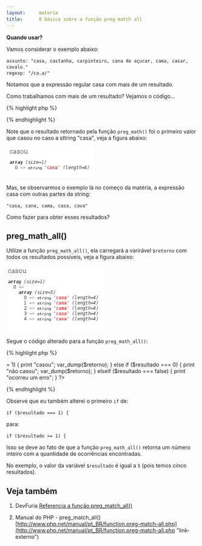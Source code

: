 ```yaml
---
layout:     materia
title:      O básico sobre a função preg match all
---
```


__Quando usar?__

Vamos considerar o exemplo abaixo:

    assunto: "casa, castanha, carpinteiro, cana de açucar, cama, casar, cavalo."
    regexp: "/ca.a/"

Notamos que a expressão regular casa com mais de um resultado.

Como trabalhamos com mais de um resultado? Vejamos o código...

{% highlight php %}
<?php
$subject = "casa, castanha, carpinteiro, cana de açucar, cama, casar, cavalo.";
$pattern = "/ca.a/";
$retorno = array();

# Executa nossa expressão
$resultado = preg_match($pattern, $subject, $retorno);

if ($resultado === 1) {
    print "casou";
    var_dump($retorno);

} else if ($resultado === 0) {
    print "não casou";
    var_dump($retorno);

} elseif ($resultado === false) {
    print "ocorreu um erro";

}
?>
{% endhighlight %}

Note que o resultado retornado pela função `preg_math()` foi o primeiro valor que casou no caso a sttring "casa", veja a
figura abaixo:

![Figura com o resultado de preg match](php-preg-match.png "preg match")

Mas, se observarmos o exemplo lá no começo da matéria, a expressão casa com outras partes da string:

    "casa, cana, cama, casa, cava"

Como fazer para obter esses resultados?




## preg_math_all()


Utilize a função `preg_math_all()`, ela carregará a varirável `$retorno` com todos os resultados possíveis, veja a figura
abaixo:

![Figura com o resultado de preg match all](php-preg-match-all.png "preg match all")

Segue o código alterado para a função `preg_math_all()`:

{% highlight php %}
<?php
$subject = "casa, castanha, carpinteiro, cana de açucar, cama, casar, cavalo.";
$pattern = "/ca.a/";
$retorno = array();

# Executa nossa expressão
$resultado = preg_match_all($pattern, $subject, $retorno);

if ($resultado >= 1) {
    print "casou";
    var_dump($retorno);

} else if ($resultado === 0) {
    print "não casou";
    var_dump($retorno);

} elseif ($resultado === false) {
    print "ocorreu um erro";

}
?>
{% endhighlight %}

Observe que eu também alterei o primeiro `if` de:

    if ($resultado === 1) {

para:

    if ($resultado >= 1) {

Isso se deve ao fato de que a função `preg_math_all()` retorna um número inteiro com a quantidade de ocorrências encontradas.

No exemplo, o valor da variável `$resultado` é igual a `5` (pois temos cinco resultados).


## Veja também


1. DevFuria
[Referencia a função preg_match_all()](/php/preg-match-all-referencia/ "Referencia a função preg match all")

2. Manual do PHP - preg_match_all()
[http://www.php.net/manual/pt_BR/function.preg-match-all.php](http://www.php.net/manual/pt_BR/function.preg-match-all.php "link-externo")

